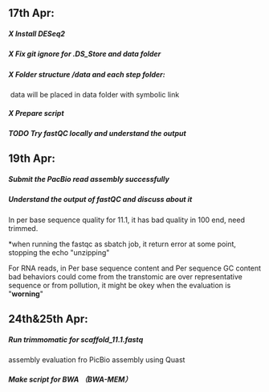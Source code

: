 ## 17th Apr:

##### **X** Install DESeq2

##### **X** Fix git ignore for .DS_Store and data folder

##### **X** Folder structure /data and each step folder:

​     data will be placed in data folder with symbolic link

##### **X** Prepare script

##### **TODO** Try fastQC locally and understand the output

## 19th Apr:

##### Submit the PacBio read assembly successfully

##### Understand the output of fastQC and discuss about it

In per base sequence quality for 11.1, it has bad quality in 100 end, need trimmed.

*when running the fastqc as sbatch job, it return error at some point, stopping the echo "unzipping"

For RNA reads, in Per base sequence content and Per sequence GC content bad behaviors could come from the transtomic are over representative sequence or from pollution, it might be okey when the evaluation is "**worning**"

## 24th&25th Apr:

##### Run trimmomatic for scaffold_11.1.fastq

assembly evaluation fro PicBio assembly using Quast

##### Make script for BWA （BWA-MEM）










